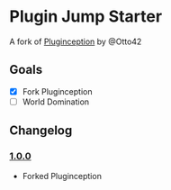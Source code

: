 # Plugin Jump Starter

A fork of [Pluginception](http://wordpress.org/plugins/pluginception/) by @Otto42

## Goals
- [x] Fork Pluginception
- [ ] World Domination

## Changelog

### [1.0.0](https://github.com/pmgarman/plugin-jump-starter/tree/v1.0.0)
- Forked Pluginception